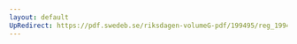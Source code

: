 ```yaml
---
layout: default
UpRedirect: https://pdf.swedeb.se/riksdagen-volumeG-pdf/199495/reg_199495/reg_199495_0229.pdf
---
```

